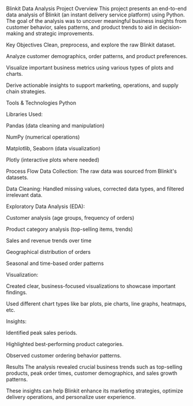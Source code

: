 Blinkit Data Analysis Project
Overview
This project presents an end-to-end data analysis of Blinkit (an instant delivery service platform) using Python.
The goal of the analysis was to uncover meaningful business insights from customer behavior, sales patterns, and product trends to aid in decision-making and strategic improvements.

Key Objectives
Clean, preprocess, and explore the raw Blinkit dataset.

Analyze customer demographics, order patterns, and product preferences.

Visualize important business metrics using various types of plots and charts.

Derive actionable insights to support marketing, operations, and supply chain strategies.

Tools & Technologies
Python

Libraries Used:

Pandas (data cleaning and manipulation)

NumPy (numerical operations)

Matplotlib, Seaborn (data visualization)

Plotly (interactive plots where needed)

Process Flow
Data Collection: The raw data was sourced from Blinkit's datasets.

Data Cleaning: Handled missing values, corrected data types, and filtered irrelevant data.

Exploratory Data Analysis (EDA):

Customer analysis (age groups, frequency of orders)

Product category analysis (top-selling items, trends)

Sales and revenue trends over time

Geographical distribution of orders

Seasonal and time-based order patterns

Visualization:

Created clear, business-focused visualizations to showcase important findings.

Used different chart types like bar plots, pie charts, line graphs, heatmaps, etc.

Insights:

Identified peak sales periods.

Highlighted best-performing product categories.

Observed customer ordering behavior patterns.

Results
The analysis revealed crucial business trends such as top-selling products, peak order times, customer demographics, and sales growth patterns.

These insights can help Blinkit enhance its marketing strategies, optimize delivery operations, and personalize user experience.
